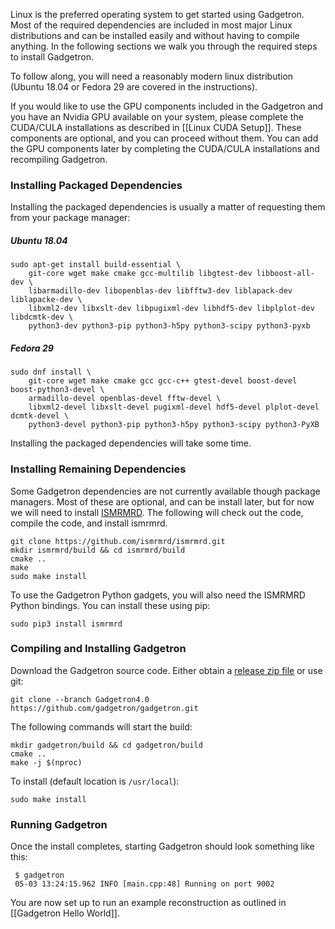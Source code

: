 Linux is the preferred operating system to get started using Gadgetron. Most of the required dependencies are included in most major Linux distributions and can be installed easily and without having to compile anything. In the following sections we walk you through the required steps to install Gadgetron.

To follow along, you will need a reasonably modern linux distribution (Ubuntu 18.04 or Fedora 29 are covered in the instructions). 

If you would like to use the GPU components included in the Gadgetron and you have an Nvidia GPU available on your system, please complete the CUDA/CULA installations as described in [[Linux CUDA Setup]]. These components are optional, and you can proceed without them. You can add the GPU components later by completing the CUDA/CULA installations and recompiling Gadgetron.

### Installing Packaged Dependencies

Installing the packaged dependencies is usually a matter of requesting them from your package manager:

##### Ubuntu 18.04
```
sudo apt-get install build-essential \
    git-core wget make cmake gcc-multilib libgtest-dev libboost-all-dev \
    libarmadillo-dev libopenblas-dev libfftw3-dev liblapack-dev liblapacke-dev \
    libxml2-dev libxslt-dev libpugixml-dev libhdf5-dev libplplot-dev libdcmtk-dev \
    python3-dev python3-pip python3-h5py python3-scipy python3-pyxb
```

##### Fedora 29
```
sudo dnf install \
    git-core wget make cmake gcc gcc-c++ gtest-devel boost-devel boost-python3-devel \
    armadillo-devel openblas-devel fftw-devel \
    libxml2-devel libxslt-devel pugixml-devel hdf5-devel plplot-devel dcmtk-devel \
    python3-devel python3-pip python3-h5py python3-scipy python3-PyXB 
```

Installing the packaged dependencies will take some time.

### Installing Remaining Dependencies

Some Gadgetron dependencies are not currently available though package managers. Most of these are optional, and can be install later, but for now we will need to install [ISMRMRD](https://github.com/ismrmrd/ismrmrd). The following will check out the code, compile the code, and install ismrmrd.  
```
git clone https://github.com/ismrmrd/ismrmrd.git 
mkdir ismrmrd/build && cd ismrmrd/build 
cmake ..
make
sudo make install
```

To use the Gadgetron Python gadgets, you will also need the ISMRMRD Python bindings. You can install these using pip:

    sudo pip3 install ismrmrd

### Compiling and Installing Gadgetron

Download the Gadgetron source code. Either obtain a [release zip file](https://gadgetrondata.blob.core.windows.net/gadgetrongithubio/files/) or use git:

    git clone --branch Gadgetron4.0 https://github.com/gadgetron/gadgetron.git

The following commands will start the build: 

    mkdir gadgetron/build && cd gadgetron/build
    cmake ..
    make -j $(nproc)

To install (default location is `/usr/local`):

    sudo make install      

### Running Gadgetron

Once the install completes, starting Gadgetron should look something like this:

     $ gadgetron
     05-03 13:24:15.962 INFO [main.cpp:48] Running on port 9002

You are now set up to run an example reconstruction as outlined in [[Gadgetron Hello World]].
